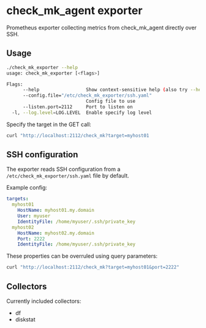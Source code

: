 # check_mk_agent exporter

Prometheus exporter collecting metrics from check_mk_agent directly over SSH.

## Usage

```sh
./check_mk_exporter --help
usage: check_mk_exporter [<flags>]

Flags:
      --help                 Show context-sensitive help (also try --help-long and --help-man).
      --config.file="/etc/check_mk_exporter/ssh.yaml"
                             Config file to use
      --listen.port=2112     Port to listen on
  -l, --log.level=LOG.LEVEL  Enable specify log level

```
Specify the target in the GET call:
```sh
curl "http://localhost:2112/check_mk?target=myhost01
```


## SSH configuration

The exporter reads SSH configuration from a `/etc/check_mk_exporter/ssh.yaml` file by default.

Example config:
```YAML
targets:
  myhost01
    HostName: myhost01.my.domain
    User: myuser
    IdentityFile: /home/myuser/.ssh/private_key
  myhost02
    HostName: myhost02.my.domain
    Port: 2222
    IdentityFile: /home/myuser/.ssh/private_key
```

These properties can be overruled using query parameters:

 ```sh
curl "http://localhost:2112/check_mk?target=myhost01&port=2222"
```

## Collectors

Currently included collectors:

 - df
 - diskstat


